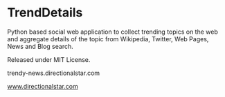 TrendDetails
============

Python based social web application to collect trending topics on the web and aggregate details of the topic from Wikipedia, Twitter, Web Pages, News and Blog search.

Released under MIT License.

trendy-news.directionalstar.com

www.directionalstar.com